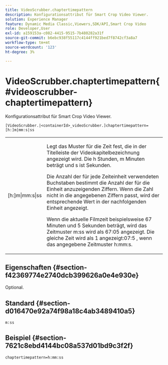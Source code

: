 ```yaml
---
title: VideoScrubber.chaptertimepattern
description: Konfigurationsattribut für Smart Crop Video Viewer.
solution: Experience Manager
feature: Dynamic Media Classic,Viewers,SDK/API,Smart Crop Video
role: Developer,User
exl-id: a159153a-c082-4415-9515-7b480282a31f
source-git-commit: b6ebc938f55117c4144ff921bed7f8742cf3a8a7
workflow-type: tm+mt
source-wordcount: '123'
ht-degree: 3%

---
```


# VideoScrubber.chaptertimepattern{#videoscrubber-chaptertimepattern}

Konfigurationsattribut für Smart Crop Video Viewer.

`[VideoScrubber.|<containerId>_videoScrubber.]chaptertimepattern=[h:]m|mm:s|ss`

<table id="table_C616483932C2482CA9794DDD7313FD7C"> 
 <tbody> 
  <tr> 
   <td colname="col1"> <p> <span class="codeph"> [h:]m|mm:s|ss</span> </p> </td> 
   <td colname="col2"> <p> Legt das Muster für die Zeit fest, die in der Titelleiste der Videokapitelbezeichnung angezeigt wird. Die <span class="codeph"> h</span> Stunden, <span class="codeph"> m</span> Minuten beträgt und <span class="codeph"> s</span> ist Sekunden. </p> <p>Die Anzahl der für jede Zeiteinheit verwendeten Buchstaben bestimmt die Anzahl der für die Einheit anzuzeigenden Ziffern. Wenn die Zahl nicht in die angegebenen Ziffern passt, wird der entsprechende Wert in der nachfolgenden Einheit angezeigt. </p> <p>Wenn die aktuelle Filmzeit beispielsweise 67 Minuten und 5 Sekunden beträgt, wird das Zeitmuster <span class="codeph"> m:ss</span> wird als 67:05 angezeigt. Die gleiche Zeit wird als 1 angezeigt:07:5 , wenn das angegebene Zeitmuster <span class="codeph"> h:mm:s</span>. </p> </td> 
  </tr> 
 </tbody> 
</table>

## Eigenschaften {#section-f42369774e2740dcb399626a0e4e930e}

Optional.

## Standard {#section-d016470e92a74f98a18c4ab3489410a5}

`m:ss`

## Beispiel {#section-7621c8ebd4144bc08a537d01bd9c3f2f}

```
chaptertimepattern=h:mm:ss
```
